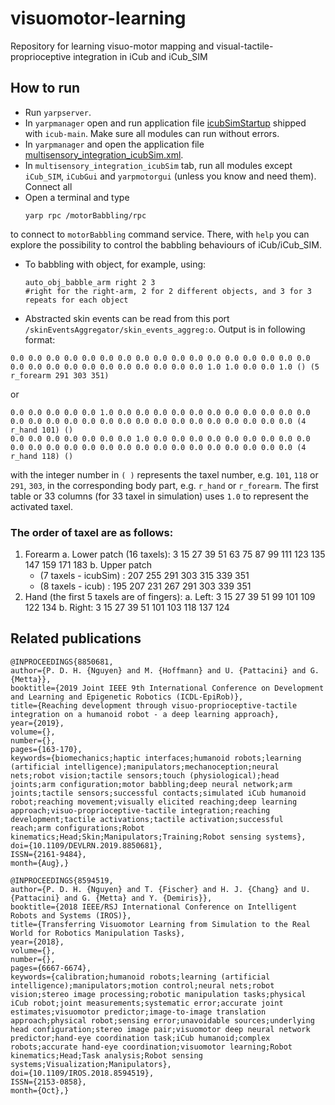 # visuomotor-learning
Repository for learning visuo-motor mapping and visual-tactile-proprioceptive integration in iCub and iCub_SIM

## How to run
- Run `yarpserver`.
- In `yarpmanager` open and run application file [icubSimStartup](https://github.com/robotology/icub-main/blob/master/app/iCubStartup/scripts/icubSimStartup.xml.template) shipped with `icub-main`. Make sure all modules can run without errors.
- In `yarpmanager` and open the application file [multisensory_integration_icubSim.xml](https://github.com/robotology/visuomotor-learning/blob/master/app/scripts/multisensory_integration_icubSim.xml).
- In `multisensory_integration_icubSim` tab, run all modules except `iCub_SIM`, `iCubGui` and `yarpmotorgui` (unless you know and need them). Connect all
- Open a terminal and type 
	```
	yarp rpc /motorBabbling/rpc
	```
to connect to `motorBabbling` command service. There, with `help` you can explore the possibility to control the babbling behaviours of iCub/iCub_SIM.
- To babbling with object, for example, using:
	```
	auto_obj_babble_arm right 2 3 
	#right for the right-arm, 2 for 2 different objects, and 3 for 3 repeats for each object
	```
	
- Abstracted skin events can be read from this port `/skinEventsAggregator/skin_events_aggreg:o`. Output is in following format:
```
0.0 0.0 0.0 0.0 0.0 0.0 0.0 0.0 0.0 0.0 0.0 0.0 0.0 0.0 0.0 0.0 0.0 0.0 0.0 0.0 0.0 0.0 0.0 0.0 0.0 0.0 0.0 0.0 1.0 1.0 0.0 0.0 1.0 () (5 r_forearm 291 303 351)
```
or
```
0.0 0.0 0.0 0.0 0.0 1.0 0.0 0.0 0.0 0.0 0.0 0.0 0.0 0.0 0.0 0.0 0.0 0.0 0.0 0.0 0.0 0.0 0.0 0.0 0.0 0.0 0.0 0.0 0.0 0.0 0.0 0.0 0.0 (4 r_hand 101) ()
0.0 0.0 0.0 0.0 0.0 0.0 0.0 1.0 0.0 0.0 0.0 0.0 0.0 0.0 0.0 0.0 0.0 0.0 0.0 0.0 0.0 0.0 0.0 0.0 0.0 0.0 0.0 0.0 0.0 0.0 0.0 0.0 0.0 (4 r_hand 118) ()
```
with the integer number in `( )` represents the taxel number, e.g. `101`, `118` or `291`, `303`, in the corresponding body part, e.g. `r_hand` or `r_forearm`. The first table or 33 columns (for 33 taxel in simulation) uses `1.0` to represent the activated taxel. 

### The order of taxel are as follows:

1. Forearm
	a. Lower patch (16 taxels): 3 15 27 39 51 63 75 87 99 111 123 135 147 159 171 183 
	b. Upper patch 
	- (7 taxels - icubSim) : 207 255 291 303 315 339 351
	- (8 taxels - icub)    : 195 207 231 267 291 303 339 351
2. Hand (the first 5 taxels are of fingers):
	a. Left: 3 15 27 39 51 99 101 109 122 134
	b. Right: 3 15 27 39 51 101 103 118 137 124


## Related publications
```
@INPROCEEDINGS{8850681,
author={P. D. H. {Nguyen} and M. {Hoffmann} and U. {Pattacini} and G. {Metta}},
booktitle={2019 Joint IEEE 9th International Conference on Development and Learning and Epigenetic Robotics (ICDL-EpiRob)},
title={Reaching development through visuo-proprioceptive-tactile integration on a humanoid robot - a deep learning approach},
year={2019},
volume={},
number={},
pages={163-170},
keywords={biomechanics;haptic interfaces;humanoid robots;learning (artificial intelligence);manipulators;mechanoception;neural nets;robot vision;tactile sensors;touch (physiological);head joints;arm configuration;motor babbling;deep neural network;arm joints;tactile sensors;successful contacts;simulated iCub humanoid robot;reaching movement;visually elicited reaching;deep learning approach;visuo-proprioceptive-tactile integration;reaching development;tactile activations;tactile activation;successful reach;arm configurations;Robot kinematics;Head;Skin;Manipulators;Training;Robot sensing systems},
doi={10.1109/DEVLRN.2019.8850681},
ISSN={2161-9484},
month={Aug},}
```
```
@INPROCEEDINGS{8594519,
author={P. D. H. {Nguyen} and T. {Fischer} and H. J. {Chang} and U. {Pattacini} and G. {Metta} and Y. {Demiris}},
booktitle={2018 IEEE/RSJ International Conference on Intelligent Robots and Systems (IROS)},
title={Transferring Visuomotor Learning from Simulation to the Real World for Robotics Manipulation Tasks},
year={2018},
volume={},
number={},
pages={6667-6674},
keywords={calibration;humanoid robots;learning (artificial intelligence);manipulators;motion control;neural nets;robot vision;stereo image processing;robotic manipulation tasks;physical iCub robot;joint measurements;systematic error;accurate joint estimates;visuomotor predictor;image-to-image translation approach;physical robot;sensing error;unavoidable sources;underlying head configuration;stereo image pair;visuomotor deep neural network predictor;hand-eye coordination task;iCub humanoid;complex robots;accurate hand-eye coordination;visuomotor learning;Robot kinematics;Head;Task analysis;Robot sensing systems;Visualization;Manipulators},
doi={10.1109/IROS.2018.8594519},
ISSN={2153-0858},
month={Oct},}
```

